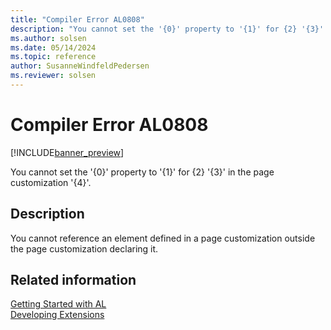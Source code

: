 ```yaml
---
title: "Compiler Error AL0808"
description: "You cannot set the '{0}' property to '{1}' for {2} '{3}' in the page customization '{4}'."
ms.author: solsen
ms.date: 05/14/2024
ms.topic: reference
author: SusanneWindfeldPedersen
ms.reviewer: solsen
---
```

[//]: # (START>DO_NOT_EDIT)
[//]: # (IMPORTANT:Do not edit any of the content between here and the END>DO_NOT_EDIT.)
[//]: # (Any modifications should be made in the .xml files in the ModernDev repo.)
# Compiler Error AL0808

[!INCLUDE[banner_preview](../includes/banner_preview.md)]

You cannot set the '{0}' property to '{1}' for {2} '{3}' in the page customization '{4}'.


## Description
You cannot reference an element defined in a page customization outside the page customization declaring it.  

[//]: # (IMPORTANT: END>DO_NOT_EDIT)
## Related information  
[Getting Started with AL](../devenv-get-started.md)  
[Developing Extensions](../devenv-dev-overview.md)  